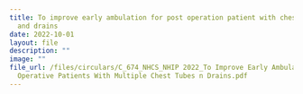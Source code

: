 ```yaml
---
title: To improve early ambulation for post operation patient with chest tubes
  and drains
date: 2022-10-01
layout: file
description: ""
image: ""
file_url: /files/circulars/C_674_NHCS_NHIP 2022_To Improve Early Ambulation For Post
  Operative Patients With Multiple Chest Tubes n Drains.pdf
---
```

